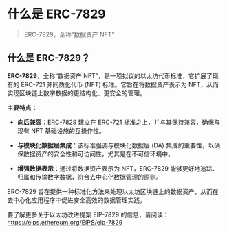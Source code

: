 # 什么是 ERC-7829

> ERC-7829，全称“数据资产 NFT”

## 什么是 ERC-7829？

**ERC-7829**，全称“数据资产 NFT”，是一项拟议的以太坊代币标准，它扩展了现有的 ERC-721 非同质化代币 (NFT) 标准。它旨在将数据资产表示为 NFT，从而实现区块链上数字数据的更结构化、更安全的管理。

**主要特点：**

* **向后兼容**：ERC-7829 建立在 ERC-721 标准之上，并与其保持兼容，确保与现有 NFT 基础设施的互操作性。

* **与模块化数据层集成**：该标准强调与模块化数据层 (DA) 集成的重要性，以确保数据资产的安全性和可访问性，尤其是在不可信环境中。

* **增强数据表示**：通过将数据资产表示为 NFT，ERC-7829 能够更好地追踪、归属和传输数字数据，符合去中心化数据管理的原则。

ERC-7829 旨在提供一种标准化方法来处理以太坊区块链上的数据资产，从而在去中心化应用程序中促进安全高效的数据管理实践。

要了解更多关于以太坊改进提案 EIP-7829 的信息，请阅读：https://eips.ethereum.org/EIPS/eip-7829
